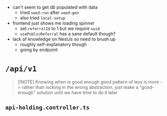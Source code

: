 - can't seem to get db populated with data
	- tried `seed:run` after `seed:gen`
	- also tried `local-setup` 
- frontend just shows me loading spinner
	- set `referralId` to 1 but we require `uuid` 
	- `usePublicReferral` has a sane default though? 
- lack of knowledge on NestJs so need to brush up
	- roughly self-explanatory though
	- going by endpoint

# `/api/v1` 


> [!NOTE] Knowing when is good enough
> good pattern of less is more -> rather than locking in the wrong abstraction, 
> just make a "good-enough" solution until we have time to do it later

## `api-holding.controller.ts`
